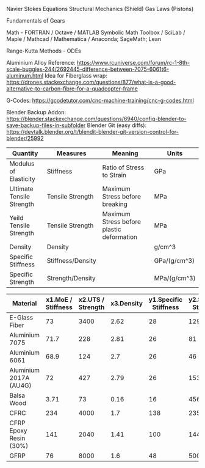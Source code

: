 Navier Stokes Equations
Structural Mechanics (Shield)
Gas Laws (Pistons)

Fundamentals of Gears

Math - FORTRAN / Octave / MATLAB Symbolic Math Toolbox / SciLab / Maple / Mathcad / Mathematica / Anaconda; SageMath; Lean

Range-Kutta Methods - ODEs

Aluminium Alloy Reference: https://www.rcuniverse.com/forum/rc-1-8th-scale-buggies-244/2692445-difference-between-7075-6061t6-aluminum.html
Idea for Fiberglass wrap: https://drones.stackexchange.com/questions/877/what-is-a-good-alternative-to-carbon-fibre-for-a-quadcopter-frame

G-Codes: https://gcodetutor.com/cnc-machine-training/cnc-g-codes.html

Blender Backup Addon: https://blender.stackexchange.com/questions/6940/config-blender-to-save-backup-files-in-subfolder
Blender Git (easy diffs): https://devtalk.blender.org/t/blendit-blender-git-version-control-for-blender/25992

| Quantity                  | Measures          | Meaning                                   | Units        |
| ------------------------- | ----------------- | ----------------------------------------- | ------------ |
| Modulus of Elasticity     | Stiffness         | Ratio of Stress to Strain                 | GPa          |
| Ultimate Tensile Strength | Tensile Strength  | Maximum Stress before breaking            | MPa          |
| Yeild Tensile Strength    | Tensile Strength  | Maximum Stress before plastic deformation | MPa          |
| Density                   | Density           |                                           | g/cm^3       |
| Specific Stiffness        | Stiffness/Density |                                           | GPa/(g/cm^3) |
| Specific Strength         | Strength/Density  |                                           | MPa/(g/cm^3) |

| Material               | x1.MoE / Stiffness | x2.UTS / Strength | x3.Density | y1.Specific Stiffness | y2.Specific Strength |
| ---------------------- | ------------------ | ----------------- | ---------- | --------------------- | -------------------- |
| E-Glass Fiber          | 73                 | 3400              | 2.62       | 28                    | 1297                 |
| Aluminium 7075         | 71.7               | 228               | 2.81       | 26                    | 81                   |
| Aluminium 6061         | 68.9               | 124               | 2.7        | 26                    | 46                   |
| Aluminium 2017A (AU4G) | 72                 | 427               | 2.79       | 26                    | 153                  |
| Balsa Wood             | 3.71               | 73                | 0.16       | 16                    | 456                  |
| CFRC                   | 234                | 4000              | 1.7        | 138                   | 2353                 |
| CFRP Epoxy Resin (30%) | 141                | 2040              | 1.41       | 100                   | 1447                 |
| GFRP                   | 76                 | 8000              | 1.6        | 48                    | 5000                 |
